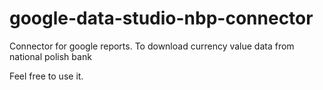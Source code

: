# google-data-studio-nbp-connector
Connector for google reports. To download currency value data from national polish bank

Feel free to use it. 
